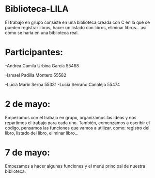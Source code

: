 # Biblioteca-LILA
El trabajo en grupo consiste en una biblioteca creada con C en la que se pueden registrar libros, hacer un listado con libros, eliminar libros... así cómo se haría en una biblioteca real.
# Participantes:
-Andrea Camila Urbina García 55498   

-Ismael Padilla Montero 55582

-Lucía Marín Serna 55331
-Lucía Serrano Canalejo 55474
# 2 de mayo:
Empezamos con el trabajo en grupo, organizamos las ideas y nos repartimos el trabajo para cada uno. También, comenzamos a escribir el código, pensamos las funciones que vamos a utilizar, como: registro del libro, listado del libro, eliminar libro...
# 7 de mayo:
Empezamos a hacer algunas funciones y el menú principal de nuestra biblioteca.

